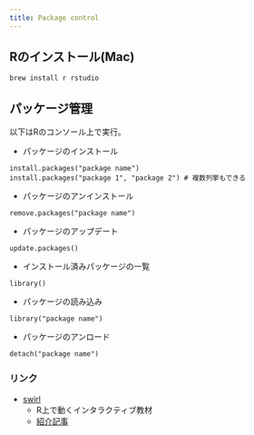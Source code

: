 ```yaml
---
title: Package control
---
```


## Rのインストール(Mac)
```
brew install r rstudio
```

## パッケージ管理

以下はRのコンソール上で実行。
- パッケージのインストール
```
install.packages("package name")
install.packages("package 1", "package 2") # 複数列挙もできる
```
- パッケージのアンインストール
```
remove.packages("package name")
```
- パッケージのアップデート
```
update.packages()
```

- インストール済みパッケージの一覧
```
library()
```

- パッケージの読み込み
```
library("package name")
```
- パッケージのアンロード
```
detach("package name")
```

### リンク

- [swirl](http://swirlstats.com/students.html)
  - R上で動くインタラクティブ教材
  - [紹介記事](http://bcl.sci.yamaguchi-u.ac.jp/~jun/blog/180223-swirl)
